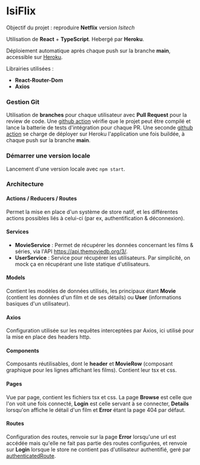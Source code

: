# **IsiFlix**

Objectif du projet : reproduire **Netflix** version *Isitech*

Utilisation de **React** + **TypeScript**. Hebergé par **Heroku**.

Déploiement automatique après chaque push sur la branche **main**, accessible sur [Heroku](https://isiflix.herokuapp.com/).

Librairies utilisées :
- **React-Router-Dom**
- **Axios**

### **Gestion Git**
Utilisation de **branches** pour chaque utilisateur avec **Pull Request** pour la review de code. Une [github action](../main/.github/workflows/testing.yml) vérifie que le projet peut être compilé et lance la batterie de tests d'intégration pour chaque PR. Une seconde [github action](../main/.github/workflows/main.yml) se charge de déployer sur Heroku l'application une fois buildée, à chaque push sur la branche **main**.

### **Démarrer une version locale** 
Lancement d'une version locale avec ```npm start```.

### **Architecture**

#### **Actions / Reducers / Routes**
Permet la mise en place d'un système de store natif, et les différentes actions possibles liés à celui-ci (par ex, authentification & déconnexion).

#### **Services**
- **MovieService** : Permet de récupérer les données concernant les films & séries, via l'API https://api.themoviedb.org/3/. 
- **UserService** : Service pour récupérer les utilisateurs. Par simplicité, on mock ça en récupérant une liste statique d'utilisateurs.

#### **Models**
Contient les modèles de données utilisés, les principaux étant **Movie** (contient les données d'un film et de ses détails) ou **User** (informations basiques d'un utilisateur).

#### **Axios**
Configuration utilisée sur les requêtes interceptées par Axios, ici utilisé pour la mise en place des headers http.

#### **Components**
Composants réutilisables, dont le **header** et **MovieRow** (composant graphique pour les lignes affichant les films). Contient leur tsx et css.

#### **Pages**
Vue par page, contient les fichiers tsx et css. La page **Browse** est celle que l'on voit une fois connecté, **Login** est celle servant à se connecter, **Details** lorsqu'on affiche le détail d'un film et **Error** étant la page 404 par défaut.

#### **Routes**
Configuration des routes, renvoie sur la page **Error** lorsqu'une url est accédée mais qu'elle ne fait pas partie des routes configurées, et renvoie sur **Login** lorsque le store ne contient pas d'utilisateur authentifié, geré par [authenticatedRoute](../main/src/routes/authenticatedRoute.js).